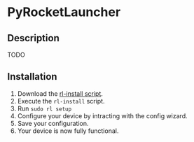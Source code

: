 # PyRocketLauncher

## Description
TODO

## Installation
1. Download  the [rl-install script](https://raw.githubusercontent.com/CR1337/PyRocketLauncher/dev/bin/rl-install).
2. Execute the `rl-install` script.
3. Run `sudo rl setup`
4. Configure your device by intracting with the config wizard.
5. Save your configuration.
6. Your device is now fully functional.
